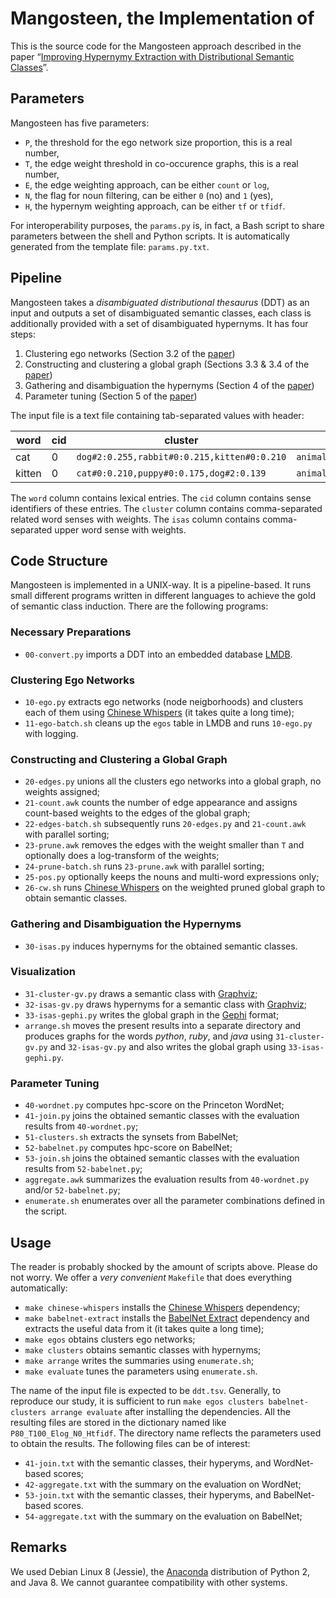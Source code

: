 # Mangosteen, the Implementation of

This is the source code for the Mangosteen approach described in the paper “[Improving Hypernymy Extraction with Distributional Semantic Classes](https://arxiv.org/abs/1711.02918)”.

## Parameters

Mangosteen has five parameters:

* `P`, the threshold for the ego network size proportion, this is a real number,
* `T`, the edge weight threshold in co-occurence graphs, this is a real number,
* `E`, the edge weighting approach, can be either `count` or `log`,
* `N`, the flag for noun filtering, can be either `0` (no) and `1` (yes),
* `H`, the hypernym weighting approach, can be either `tf` or `tfidf`.

For interoperability purposes, the `params.py` is, in fact, a Bash script to share parameters between the shell and Python scripts. It is automatically generated from the template file: `params.py.txt`.

## Pipeline

Mangosteen takes a *disambiguated distributional thesaurus* (DDT) as an input and outputs a set of disambiguated semantic classes, each class is additionally provided with a set of disambiguated hypernyms. It has four steps:

1. Clustering ego networks (Section 3.2 of the [paper])
2. Constructing and clustering a global graph (Sections 3.3 & 3.4 of the [paper])
3. Gathering and disambiguation the hypernyms (Section 4 of the [paper])
4. Parameter tuning (Section 5 of the [paper])

The input file is a text file containing tab-separated values with header:

|word|cid|cluster|isas|
|----|---|-------|----|
|cat|0|`dog#2:0.255,rabbit#0:0.215,kitten#0:0.210`|`animal#0:24.501,wildlife#0:5.885,mammal#0`|
|kitten|0|`cat#0:0.210,puppy#0:0.175,dog#2:0.139`|`animal#0:9.875,wildlife#0:1.774,mammal#0:1.718`|

The `word` column contains lexical entries. The `cid` column contains sense identifiers of these entries. The `cluster` column contains comma-separated related word senses with weights. The `isas` column contains comma-separated upper word sense with weights.

## Code Structure

Mangosteen is implemented in a UNIX-way. It is a pipeline-based. It runs small different programs written in different languages to achieve the gold of semantic class induction. There are the following programs:

### Necessary Preparations

* `00-convert.py` imports a DDT into an embedded database [LMDB](https://symas.com/lmdb/).

### Clustering Ego Networks

* `10-ego.py` extracts ego networks (node neigborhoods) and clusters each of them using [Chinese Whispers] (it takes quite a long time);
* `11-ego-batch.sh` cleans up the `egos` table in LMDB and runs `10-ego.py` with logging.

### Constructing and Clustering a Global Graph

* `20-edges.py` unions all the clusters ego networks into a global graph, no weights assigned;
* `21-count.awk` counts the number of edge appearance and assigns count-based weights to the edges of the global graph;
* `22-edges-batch.sh` subsequently runs `20-edges.py` and `21-count.awk` with parallel sorting;
* `23-prune.awk` removes the edges with the weight smaller than `T` and optionally does a log-transform of the weights;
* `24-prune-batch.sh` runs `23-prune.awk` with parallel sorting;
* `25-pos.py` optionally keeps the nouns and multi-word expressions only;
* `26-cw.sh` runs [Chinese Whispers] on the weighted pruned global graph to obtain semantic classes.

### Gathering and Disambiguation the Hypernyms

* `30-isas.py` induces hypernyms for the obtained semantic classes.

### Visualization

* `31-cluster-gv.py` draws a semantic class with [Graphviz](https://www.graphviz.org/);
* `32-isas-gv.py` draws hypernyms for a semantic class with [Graphviz](https://www.graphviz.org/);
* `33-isas-gephi.py` writes the global graph in the [Gephi](https://gephi.org/) format;
* `arrange.sh` moves the present results into a separate directory and produces graphs for the words *python*, *ruby*, and *java* using `31-cluster-gv.py` and `32-isas-gv.py` and also writes the global graph using `33-isas-gephi.py`.

### Parameter Tuning

* `40-wordnet.py` computes hpc-score on the Princeton WordNet;
* `41-join.py` joins the obtained semantic classes with the evaluation results from `40-wordnet.py`;
* `51-clusters.sh` extracts the synsets from BabelNet;
* `52-babelnet.py` computes hpc-score on BabelNet;
* `53-join.sh` joins the obtained semantic classes with the evaluation results from `52-babelnet.py`;
* `aggregate.awk` summarizes the evaluation results from `40-wordnet.py` and/or `52-babelnet.py`;
* `enumerate.sh` enumerates over all the parameter combinations defined in the script.

## Usage

The reader is probably shocked by the amount of scripts above. Please do not worry. We offer a *very convenient* `Makefile` that does everything automatically:

* `make chinese-whispers` installs the [Chinese Whispers] dependency;
* `make babelnet-extract` installs the [BabelNet Extract](https://github.com/nlpub/babelnet-extract) dependency and extracts the useful data from it (it takes quite a long time);
* `make egos` obtains clusters ego networks;
* `make clusters` obtains semantic classes with hypernyms;
* `make arrange` writes the summaries using `enumerate.sh`;
* `make evaluate` tunes the parameters using `enumerate.sh`.

The name of the input file is expected to be `ddt.tsv`. Generally, to reproduce our study, it is sufficient to run `make egos clusters babelnet-clusters arrange evaluate` after installing the dependencies. All the resulting files are stored in the dictionary named like `P80_T100_Elog_N0_Htfidf`. The directory name reflects the parameters used to obtain the results. The following files can be of interest:

* `41-join.txt` with the semantic classes, their hyperyms, and WordNet-based scores;
* `42-aggregate.txt` with the summary on the evaluation on WordNet;
* `53-join.txt` with the semantic classes, their hyperyms, and BabelNet-based scores.
* `54-aggregate.txt` with the summary on the evaluation on BabelNet;

## Remarks

We used Debian Linux 8 (Jessie), the [Anaconda](https://www.anaconda.com/download/) distribution of Python 2, and Java 8. We cannot guarantee compatibility with other systems.

[paper]: https://arxiv.org/abs/1711.02918
[Chinese Whispers]: (https://github.com/uhh-lt/chinese-whispers)
